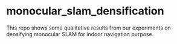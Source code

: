 # monocular_slam_densification
This repo shows some qualitative results from our experiments on densifying monocular SLAM for indoor navigation purpose.
